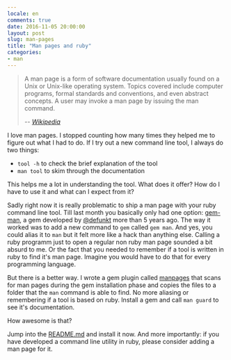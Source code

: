 ```yaml
---
locale: en
comments: true
date: 2016-11-05 20:00:00
layout: post
slug: man-pages
title: "Man pages and ruby"
categories:
- man
---
```

> A man page is a form of software documentation usually found on a Unix or
> Unix-like operating system. Topics covered include computer programs, formal
> standards and conventions, and even abstract concepts. A user may invoke a
> man page by issuing the man command.
>
> -- <cite>[Wikipedia](https://en.wikipedia.org/wiki/Man_page)</cite>

I love man pages. I stopped counting how many times they helped me to figure
out what I had to do. If I try out a new command line tool, I always do
two things:

* `tool -h` to check the brief explanation of the tool
* `man tool` to skim through the documentation

This helps me a lot in understanding the tool. What does it offer? How
do I have to use it and what can I expect from it?

Sadly right now it is really problematic to ship a man page with your
ruby command line tool. Till last month you basically only had one option:
[gem-man](https://github.com/defunkt/gem-man), a gem developed by
[@defunkt](https://github.com/defunkt) more than 5 years ago. The way it worked
was to add a new command to `gem` called `gem man`. And yes, you could alias it
to `man` but it felt more like a hack than anything else. Calling a ruby programm
just to open a regular non ruby man page sounded a bit absurd to me. Or the fact that you needed
to remember if a tool is written in ruby to find it's man page. Imagine
you would have to do that for every programming language.

But there is a better way. I wrote a gem plugin called [manpages](https://github.com/bitboxer/manpages)
that scans for man pages during the gem installation phase and copies the files
to a folder that the `man` command is able to find. No more aliasing or remembering
if a tool is based on ruby. Install a gem and call `man guard` to see it's documentation.

How awesome is that?

Jump into the [README.md](https://github.com/bitboxer/manpages) and install it now. And more importantly: if
you have developed a command line utility in ruby, please consider adding
a man page for it.
